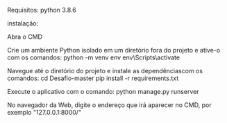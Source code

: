Requisitos: 
python 3.8.6

instalação: 

Abra o CMD

Crie um ambiente Python isolado em um diretório fora do projeto e ative-o com os comandos: 
python -m venv env
env\Scripts\activate

Navegue até o diretório do projeto e instale as dependênciascom os comandos:
cd Desafio-master
pip install -r requirements.txt

Execute o aplicativo com o comando:
python manage.py runserver

No navegador da Web, digite o endereço que irá aparecer no CMD, por exemplo "127.0.0.1:8000/"
